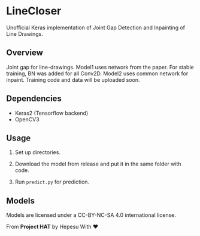 # LineCloser
Unofficial Keras implementation of Joint Gap Detection and Inpainting of Line Drawings.

## Overview
Joint gap for line-drawings. Model1 uses network from the paper. For stable training, BN was added for all Conv2D. Model2 uses common network for inpaint. Training code and data will be uploaded soon.

## Dependencies
* Keras2 (Tensorflow backend)
* OpenCV3

## Usage
1. Set up directories.

2. Download the model from release and put it in the same folder with code.

3. Run `predict.py` for prediction.

## Models
Models are licensed under a CC-BY-NC-SA 4.0 international license.

From **Project HAT** by Hepesu With :heart:

